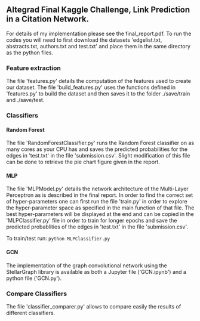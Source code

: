 ## Altegrad Final Kaggle Challenge, Link Prediction in a Citation Network.

For details of my implementation please see the final_report.pdf. To run the codes you will need to first download the datasets 'edgelist.txt, abstracts.txt, authors.txt and test.txt' and place them in the same directory as the python files.

### Feature extraction

The file 'features.py' details the computation of the features used to create our dataset. The file 'build_features.py' uses the functions defined in 'features.py' to build the dataset and then saves it to the folder ./save/train and ./save/test.

### Classifiers

#### Random Forest

The file 'RandomForestClassifier.py' runs the Random Forest classifier on as many cores as your CPU has and saves the predicted probabilities for the edges in 'test.txt' in the file 'submission.csv'. Slight modification of this file can be done to retrieve the pie chart figure given in the report.

#### MLP

The file 'MLPModel.py' details the network architecture of the Multi-Layer Perceptron as is described in the final report. In order to find the correct set of hyper-parameters one can first run the file 'train.py' in order to explore the hyper-parameter space as specified in the main function of that file. The best hyper-parameters will be displayed at the end and can be copied in the 'MLPClassifier.py' file in order to train for longer epochs and save the predicted probablities of the edges in 'test.txt' in the file 'submission.csv'.

To train/test run: `python MLPClassifier.py`

#### GCN

The implementation of the graph convolutional network using the StellarGraph library is available as both a Jupyter file ('GCN.ipynb') and a python file ('GCN.py'). 

### Compare Classifiers

The file 'classifier_comparer.py' allows to compare easily the results of different classifiers.
